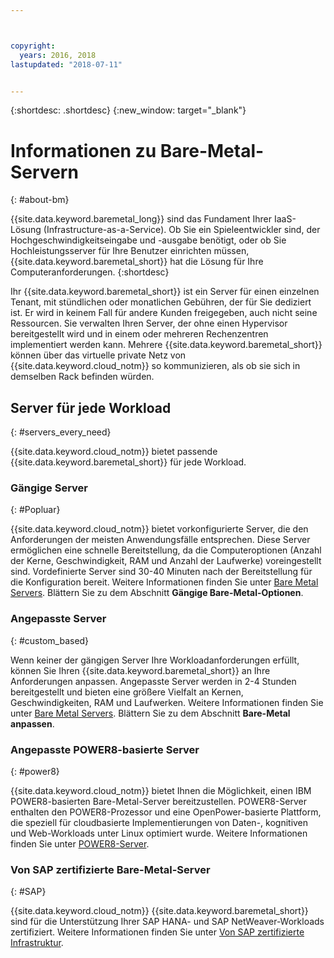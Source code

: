 ```yaml
---



copyright:
  years: 2016, 2018
lastupdated: "2018-07-11"


---
```


{:shortdesc: .shortdesc}
{:new_window: target="_blank"}

# Informationen zu Bare-Metal-Servern
{: #about-bm}

{{site.data.keyword.baremetal_long}} sind das Fundament Ihrer IaaS-Lösung (Infrastructure-as-a-Service). Ob Sie ein Spieleentwickler sind, der Hochgeschwindigkeitseingabe und -ausgabe benötigt, oder ob Sie Hochleistungsserver für Ihre Benutzer einrichten müssen, {{site.data.keyword.baremetal_short}} hat die Lösung für Ihre Computeranforderungen.
{:shortdesc}

Ihr {{site.data.keyword.baremetal_short}} ist ein Server für einen einzelnen Tenant, mit stündlichen oder monatlichen Gebühren, der für Sie dediziert ist. Er wird in keinem Fall für andere Kunden freigegeben, auch nicht seine Ressourcen. Sie verwalten Ihren Server, der ohne einen Hypervisor bereitgestellt wird und in einem oder mehreren Rechenzentren implementiert werden kann. Mehrere {{site.data.keyword.baremetal_short}} können über das virtuelle private Netz von {{site.data.keyword.cloud_notm}} so kommunizieren, als ob sie sich in demselben Rack befinden würden.  

## Server für jede Workload
{: #servers_every_need}

{{site.data.keyword.cloud_notm}} bietet passende {{site.data.keyword.baremetal_short}} für jede Workload.  

### Gängige Server
{: #Popluar}

{{site.data.keyword.cloud_notm}} bietet vorkonfigurierte Server, die den Anforderungen der meisten Anwendungsfälle entsprechen. Diese Server ermöglichen eine schnelle Bereitstellung, da die Computeroptionen (Anzahl der Kerne, Geschwindigkeit, RAM und Anzahl der Laufwerke) voreingestellt sind. Vordefinierte Server sind 30-40 Minuten nach der Bereitstellung für die Konfiguration bereit. Weitere Informationen finden Sie unter [Bare Metal Servers](https://www.ibm.com/cloud/bare-metal-servers). Blättern Sie zu dem Abschnitt **Gängige Bare-Metal-Optionen**.

### Angepasste Server
{: #custom_based}

Wenn keiner der gängigen Server Ihre Workloadanforderungen erfüllt, können Sie Ihren {{site.data.keyword.baremetal_short}} an Ihre Anforderungen anpassen. Angepasste Server werden in 2-4 Stunden bereitgestellt und bieten eine größere Vielfalt an Kernen, Geschwindigkeiten, RAM und Laufwerken. Weitere Informationen finden Sie unter [Bare Metal Servers](https://www.ibm.com/cloud/bare-metal-servers). Blättern Sie zu dem Abschnitt **Bare-Metal anpassen**.

### Angepasste POWER8-basierte Server
{: #power8}

{{site.data.keyword.cloud_notm}} bietet Ihnen die Möglichkeit, einen IBM POWER8-basierten Bare-Metal-Server bereitzustellen. POWER8-Server enthalten den POWER8-Prozessor und eine OpenPower-basierte Plattform, die speziell für cloudbasierte Implementierungen von Daten-, kognitiven und Web-Workloads unter Linux optimiert wurde. Weitere Informationen finden Sie unter [POWER8-Server](https://www.ibm.com/cloud/bare-metal-servers/power).

### Von SAP zertifizierte Bare-Metal-Server
{: #SAP}

{{site.data.keyword.cloud_notm}} {{site.data.keyword.baremetal_short}} sind für die Unterstützung Ihrer SAP HANA- und SAP NetWeaver-Workloads zertifiziert. Weitere Informationen finden Sie unter [Von SAP zertifizierte Infrastruktur](https://www.ibm.com/cloud/bare-metal-servers/sap).
